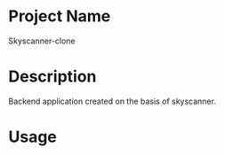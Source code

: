 # Project Name
Skyscanner-clone
# Description
Backend application created on the basis of skyscanner.
# Usage

